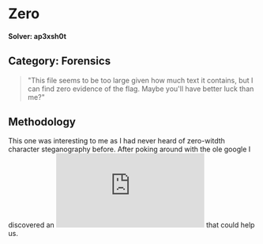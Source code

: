 Zero
=====
#### Solver: ap3xsh0t

## Category: Forensics

> "This file seems to be too large given how much text it contains, but I can find zero evidence of the flag. Maybe you'll have better luck than me?"

## Methodology
This one was interesting to me as I had never heard of zero-witdth character steganography before. After poking around with the ole google I discovered an ![online tool](https://330k.github.io/misc_tools/unicode_steganography.html) that could help us.
